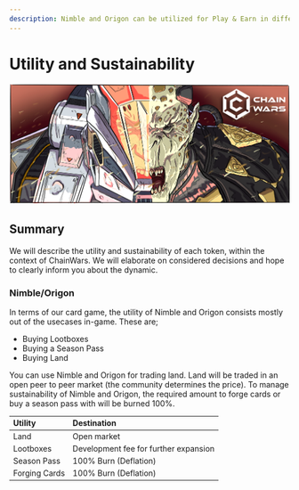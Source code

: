 ```yaml
---
description: Nimble and Origon can be utilized for Play & Earn in different ways.
---
```


# Utility and Sustainability

![](../../.gitbook/assets/chainwars_webbanner_3.png)

## Summary

We will describe the utility and sustainability of each token, within the context of ChainWars. We will elaborate on considered decisions and hope to clearly inform you about the dynamic. 

### Nimble/Origon

In terms of our card game, the utility of Nimble and Origon consists mostly out of the usecases in-game. These are;

* Buying Lootboxes
* Buying a Season Pass
* Buying Land

You can use Nimble and Origon for trading land. Land will be traded in an open peer to peer market \(the community determines the price\). To manage sustainability of Nimble and Origon, the required amount to forge cards or buy a season pass with will be burned 100%. 

| Utility | Destination |
| :--- | :--- |
| Land | Open market |
| Lootboxes | Development fee for further expansion |
| Season Pass | 100% Burn \(Deflation\) |
| Forging Cards | 100% Burn \(Deflation\) |

